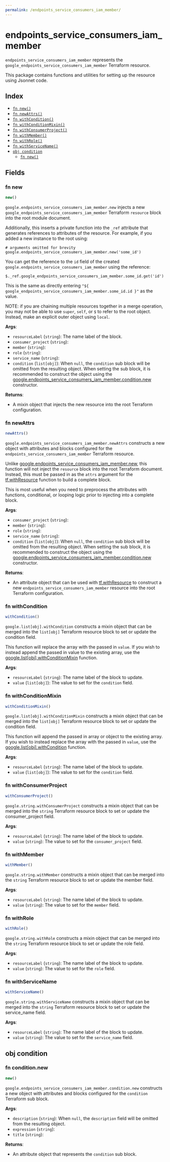 ```yaml
---
permalink: /endpoints_service_consumers_iam_member/
---
```


# endpoints_service_consumers_iam_member

`endpoints_service_consumers_iam_member` represents the `google_endpoints_service_consumers_iam_member` Terraform resource.



This package contains functions and utilities for setting up the resource using Jsonnet code.


## Index

* [`fn new()`](#fn-new)
* [`fn newAttrs()`](#fn-newattrs)
* [`fn withCondition()`](#fn-withcondition)
* [`fn withConditionMixin()`](#fn-withconditionmixin)
* [`fn withConsumerProject()`](#fn-withconsumerproject)
* [`fn withMember()`](#fn-withmember)
* [`fn withRole()`](#fn-withrole)
* [`fn withServiceName()`](#fn-withservicename)
* [`obj condition`](#obj-condition)
  * [`fn new()`](#fn-conditionnew)

## Fields

### fn new

```ts
new()
```


`google.endpoints_service_consumers_iam_member.new` injects a new `google_endpoints_service_consumers_iam_member` Terraform `resource`
block into the root module document.

Additionally, this inserts a private function into the `_ref` attribute that generates references to attributes of the
resource. For example, if you added a new instance to the root using:

    # arguments omitted for brevity
    google.endpoints_service_consumers_iam_member.new('some_id')

You can get the reference to the `id` field of the created `google.endpoints_service_consumers_iam_member` using the reference:

    $._ref.google_endpoints_service_consumers_iam_member.some_id.get('id')

This is the same as directly entering `"${ google_endpoints_service_consumers_iam_member.some_id.id }"` as the value.

NOTE: if you are chaining multiple resources together in a merge operation, you may not be able to use `super`, `self`,
or `$` to refer to the root object. Instead, make an explicit outer object using `local`.

**Args**:
  - `resourceLabel` (`string`): The name label of the block.
  - `consumer_project` (`string`): 
  - `member` (`string`): 
  - `role` (`string`): 
  - `service_name` (`string`): 
  - `condition` (`list[obj]`):  When `null`, the `condition` sub block will be omitted from the resulting object. When setting the sub block, it is recommended to construct the object using the [google.endpoints_service_consumers_iam_member.condition.new](#fn-endpoints_service_consumers_iam_memberconditionnew) constructor.

**Returns**:
- A mixin object that injects the new resource into the root Terraform configuration.


### fn newAttrs

```ts
newAttrs()
```


`google.endpoints_service_consumers_iam_member.newAttrs` constructs a new object with attributes and blocks configured for the `endpoints_service_consumers_iam_member`
Terraform resource.

Unlike [google.endpoints_service_consumers_iam_member.new](#fn-endpoints_service_consumers_iam_membernew), this function will not inject the `resource`
block into the root Terraform document. Instead, this must be passed in as the `attrs` argument for the
[tf.withResource](https://github.com/tf-libsonnet/core/tree/main/docs#fn-withresource) function to build a complete block.

This is most useful when you need to preprocess the attributes with functions, conditional, or looping logic prior to
injecting into a complete block.

**Args**:
  - `consumer_project` (`string`): 
  - `member` (`string`): 
  - `role` (`string`): 
  - `service_name` (`string`): 
  - `condition` (`list[obj]`):  When `null`, the `condition` sub block will be omitted from the resulting object. When setting the sub block, it is recommended to construct the object using the [google.endpoints_service_consumers_iam_member.condition.new](#fn-endpoints_service_consumers_iam_memberconditionnew) constructor.

**Returns**:
  - An attribute object that can be used with [tf.withResource](https://github.com/tf-libsonnet/core/tree/main/docs#fn-withresource) to construct a new `endpoints_service_consumers_iam_member` resource into the root Terraform configuration.


### fn withCondition

```ts
withCondition()
```

`google.list[obj].withCondition` constructs a mixin object that can be merged into the `list[obj]`
Terraform resource block to set or update the condition field.

This function will replace the array with the passed in `value`. If you wish to instead append the
passed in value to the existing array, use the [google.list[obj].withConditionMixin](TODO) function.


**Args**:
  - `resourceLabel` (`string`): The name label of the block to update.
  - `value` (`list[obj]`): The value to set for the `condition` field.


### fn withConditionMixin

```ts
withConditionMixin()
```

`google.list[obj].withConditionMixin` constructs a mixin object that can be merged into the `list[obj]`
Terraform resource block to set or update the condition field.

This function will append the passed in array or object to the existing array. If you wish
to instead replace the array with the passed in `value`, use the [google.list[obj].withCondition](TODO)
function.


**Args**:
  - `resourceLabel` (`string`): The name label of the block to update.
  - `value` (`list[obj]`): The value to set for the `condition` field.


### fn withConsumerProject

```ts
withConsumerProject()
```

`google.string.withConsumerProject` constructs a mixin object that can be merged into the `string`
Terraform resource block to set or update the consumer_project field.



**Args**:
  - `resourceLabel` (`string`): The name label of the block to update.
  - `value` (`string`): The value to set for the `consumer_project` field.


### fn withMember

```ts
withMember()
```

`google.string.withMember` constructs a mixin object that can be merged into the `string`
Terraform resource block to set or update the member field.



**Args**:
  - `resourceLabel` (`string`): The name label of the block to update.
  - `value` (`string`): The value to set for the `member` field.


### fn withRole

```ts
withRole()
```

`google.string.withRole` constructs a mixin object that can be merged into the `string`
Terraform resource block to set or update the role field.



**Args**:
  - `resourceLabel` (`string`): The name label of the block to update.
  - `value` (`string`): The value to set for the `role` field.


### fn withServiceName

```ts
withServiceName()
```

`google.string.withServiceName` constructs a mixin object that can be merged into the `string`
Terraform resource block to set or update the service_name field.



**Args**:
  - `resourceLabel` (`string`): The name label of the block to update.
  - `value` (`string`): The value to set for the `service_name` field.


## obj condition



### fn condition.new

```ts
new()
```


`google.endpoints_service_consumers_iam_member.condition.new` constructs a new object with attributes and blocks configured for the `condition`
Terraform sub block.



**Args**:
  - `description` (`string`):  When `null`, the `description` field will be omitted from the resulting object.
  - `expression` (`string`): 
  - `title` (`string`): 

**Returns**:
  - An attribute object that represents the `condition` sub block.
